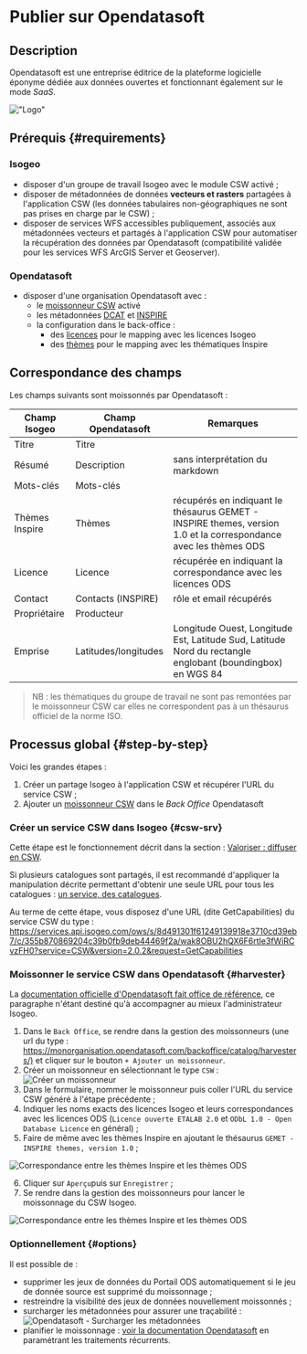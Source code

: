 # Publier sur Opendatasoft

## Description

Opendatasoft est une entreprise éditrice de la plateforme logicielle éponyme dédiée aux données ouvertes et fonctionnant également sur le mode _SaaS_.

!["Logo"](/assets/ods/logo_ods.png)

## Prérequis {#requirements}

### Isogeo

- disposer d'un groupe de travail Isogeo avec le module CSW activé ;
- disposer de métadonnées de données **vecteurs et rasters** partagées à l'application CSW (les données tabulaires non-géographiques ne sont pas prises en charge par le CSW) ;
- disposer de services WFS accessibles publiquement, associés aux métadonnées vecteurs et partagés à l'application CSW pour automatiser la récupération des données par Opendatasoft (compatibilité validée pour les services WFS ArcGIS Server et Geoserver).

### Opendatasoft
- disposer d'une organisation Opendatasoft avec :
  - le [moissonneur CSW](https://help.opendatasoft.com/platform/fr/publishing_data/02_harvesting_a_catalog/harvesters/csw.html) activé
  - les métadonnées [DCAT](https://help.opendatasoft.com/platform/fr/publishing_data/06_configuring_metadata/interoperability_metadata.html#dcat-metadata) et [INSPIRE](https://help.Opendatasoft.com/platform/fr/publishing_data/06_configuring_metadata/interoperability_metadata.html#inspire)
  - la configuration dans le back-office :
    - des [licences](https://help.opendatasoft.com/platform/fr/configuring_domain/02_managing_legal_information/legals.html#licenses) pour le mapping avec les licences Isogeo
    - des [thèmes](https://help.opendatasoft.com/platform/fr/customizing_look_and_feel/05_defining_dataset_themes/dataset_themes.html) pour le mapping avec les thématiques Inspire

## Correspondance des champs 

Les champs suivants sont moissonnés par Opendatasoft :

| Champ Isogeo                     | Champ Opendatasoft | Remarques                                                                                                        |
|----------------------------------|--------------------|------------------------------------------------------------------------------------------------------------------|
| Titre                            | Titre              |                                                                                                                  |
| Résumé                           | Description        | sans interprétation du markdown                                                                                  |
| Mots-clés                        | Mots-clés          |                                                                                                                  |
| Thèmes Inspire                   | Thèmes             | récupérés en indiquant le thésaurus GEMET - INSPIRE themes, version 1.0 et la correspondance avec les thèmes ODS |
| Licence                          | Licence            | récupérée en indiquant la correspondance avec les licences ODS                                                   |
| Contact                          | Contacts (INSPIRE) | rôle et email récupérés                                                                                          |
| Propriétaire                     | Producteur         |                                                                                                                  |
| Emprise                          | Latitudes/longitudes | Longitude Ouest, Longitude Est, Latitude Sud, Latitude Nord du rectangle englobant (boundingbox) en WGS 84     |

> NB : les thématiques du groupe de travail ne sont pas remontées par le moissonneur CSW car elles ne correspondent pas à un thésaurus officiel de la norme ISO.

## Processus global {#step-by-step}

Voici les grandes étapes :

1. Créer un partage Isogeo à l'application CSW et récupérer l'URL du service CSW ;
2. Ajouter un [moissonneur CSW](https://docs.opendatasoft.com/fr/sourcing_and_processing_data/harvesters/csw.html) dans le _Back Office_ Opendatasoft

### Créer un service CSW dans Isogeo {#csw-srv}

Cette étape est le fonctionnement décrit dans la section : [Valoriser : diffuser en CSW](/features/publish/csw_server.html).

Si plusieurs catalogues sont partagés, il est recommandé d'appliquer la manipulation décrite permettant d'obtenir une seule URL pour tous les catalogues : [un service, des catalogues](https://help.isogeo.com/fr/features/publish/csw_server.html#un-service-des-catalogues).

Au terme de cette étape, vous disposez d'une URL (dite GetCapabilities) du service CSW du type : https://services.api.isogeo.com/ows/s/8d491301f61249139918e3710cd39eb7/c/355b870869204c39b0fb9deb44469f2a/wak8OBU2hQX6F6rtIe3fWiRCvzFH0?service=CSW&version=2.0.2&request=GetCapabilities

### Moissonner le service CSW dans Opendatasoft {#harvester}

La [documentation officielle d'Opendatasoft fait office de référence](https://docs.opendatasoft.com/fr/sourcing_and_processing_data/harvesting_a_catalog.html), ce paragraphe n'étant destiné qu'à accompagner au mieux l'administrateur Isogeo. 

1. Dans le `Back Office`, se rendre dans la gestion des moissonneurs (une url du type : <https://monorganisation.opendatasoft.com/backoffice/catalog/harvesters/)> et cliquer sur le bouton `+ Ajouter un moissonneur`.
2. Créer un moissonneur en sélectionnant le type `CSW` :
![Créer un moissonneur](/assets/ods/csw2ods_harvester_create.png "Opendatasoft - Création du moissonneur CSW")
3. Dans le formulaire, nommer le moissonneur puis coller l'URL du service CSW généré à l'étape précédente ;
4. Indiquer les noms exacts des licences Isogeo et leurs correspondances avec les licences ODS (`Licence ouverte ETALAB 2.0` et `ODbL 1.0 - Open Database Licence` en général) ;
5. Faire de même avec les thèmes Inspire en ajoutant le thésaurus `GEMET - INSPIRE themes, version 1.0` ;

![Correspondance entre les thèmes Inspire et les thèmes ODS](/assets/ods/licenses_and_inspire_themes_mapping.png)

6. Cliquer sur `Aperçu`puis sur `Enregistrer` ;
7. Se rendre dans la gestion des moissonneurs pour lancer le moissonnage du CSW Isogeo.

![Correspondance entre les thèmes Inspire et les thèmes ODS](/assets/ods/launch_harvest.png)

### Optionnellement {#options}

Il est possible de :

* supprimer les jeux de données du Portail ODS automatiquement si le jeu de donnée source est supprimé du moissonnage ;
* restreindre la visibilité des jeux de données nouvellement moissonnés ;
* surcharger les métadonnées pour assurer une traçabilité :
![](/assets/ods/csw2ods_harvester_option_overload.png "Opendatasoft - Surcharger les métadonnées")
* planifier le moissonnage : [voir la documentation Opendatasoft](https://docs.opendatasoft.com/fr/sourcing_and_processing_data/harvesting_a_catalog.html#scheduling) en paramétrant les traitements récurrents.